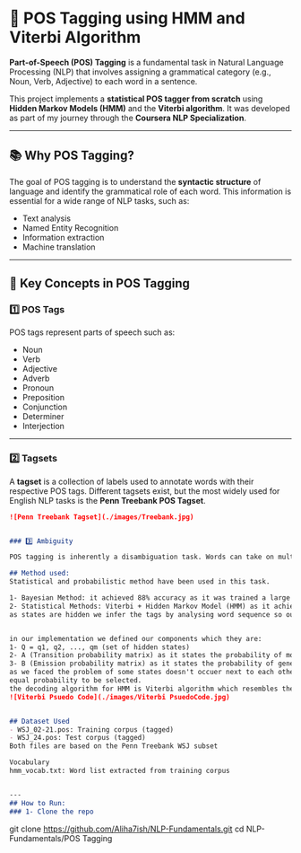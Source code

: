 # 🧠 POS Tagging using HMM and Viterbi Algorithm

**Part-of-Speech (POS) Tagging** is a fundamental task in Natural Language Processing (NLP) that involves assigning a grammatical category (e.g., Noun, Verb, Adjective) to each word in a sentence.  

This project implements a **statistical POS tagger from scratch** using **Hidden Markov Models (HMM)** and the **Viterbi algorithm**. It was developed as part of my journey through the **Coursera NLP Specialization**.

---

## 📚 Why POS Tagging?

The goal of POS tagging is to understand the **syntactic structure** of language and identify the grammatical role of each word. This information is essential for a wide range of NLP tasks, such as:

- Text analysis
- Named Entity Recognition
- Information extraction
- Machine translation

---

## 🧩 Key Concepts in POS Tagging

### 1️⃣ POS Tags  
POS tags represent parts of speech such as:

- Noun
- Verb
- Adjective
- Adverb
- Pronoun
- Preposition
- Conjunction
- Determiner
- Interjection

---

### 2️⃣ Tagsets  

A **tagset** is a collection of labels used to annotate words with their respective POS tags. Different tagsets exist, but the most widely used for English NLP tasks is the **Penn Treebank POS Tagset**.

```markdown
![Penn Treebank Tagset](./images/Treebank.jpg)


### 3️⃣ Ambiguity

POS tagging is inherently a disambiguation task. Words can take on multiple POS depending on context. For example, book can be a verb (book that flight) or a noun (hand me that book)

## Method used: 
Statistical and probabilistic method have been used in this task.

1- Bayesian Method: it achieved 88% accuracy as it was trained a large annotated corpora to predict POS Tags
2- Statistical Methods: Viterbi + Hidden Markov Model (HMM) as it achieved 95% accuracy
as states are hidden we infer the tags by analysing word sequence so our hidden states are POS Tags we need to infer and Observations are Words observed from the corpus


in our implementation we defined our components which they are:
1- Q = q1, q2, ..., qm (set of hidden states)
2- A (Transition probability matrix) as it states the probability of moving from one state to the next state
3- B (Emission probability matrix) as it states the probability of generating observation o from state q
as we faced the problem of some states doesn't occuer next to each other so their probability will be zero, we used laplacian smoothing so that they have
equal probability to be selected.
the decoding algorithm for HMM is Viterbi algorithm which resembles the dynamic programming minimum edit distance algorithm.
![Viterbi Psuedo Code](./images/Viterbi PsuedoCode.jpg)


## Dataset Used
- WSJ_02-21.pos: Training corpus (tagged)
- WSJ_24.pos: Test corpus (tagged)
Both files are based on the Penn Treebank WSJ subset

Vocabulary
hmm_vocab.txt: Word list extracted from training corpus


---
## How to Run:
### 1- Clone the repo
```
git clone https://github.com/Aliha7ish/NLP-Fundamentals.git
cd NLP-Fundamentals/POS Tagging
```

